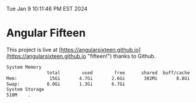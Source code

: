 Tue Jan  9 10:11:46 PM EST 2024

# Angular Fifteen


This project is live at [https://angularsixteen.github.io](https://angularsixteen.github.io "fifteen!") thanks to Github.

```bash
System Memory
               total        used        free      shared  buff/cache   available
Mem:            15Gi       4.7Gi       2.6Gi       382Mi       8.8Gi        10Gi
Swap:          8.0Gi       1.3Gi       6.7Gi
System Storage
510M	.
```
```bash
